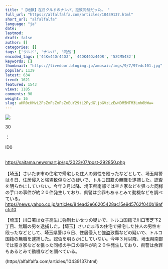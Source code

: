 ```yaml
---
title: "【地獄】在日クルドのナンパ、拉致同然だった。 "
full_url: "https://alfalfalfa.com/articles/10439137.html"
short_url: "alfalfalfa"
language: "ja"
date: 
lastmod: 
draft: false
author: []
categories: []
tags: ['クルド', 'ナンパ', '同然']
encoded_tags: ['44Kv44Or44OJ', '44OK44Oz44OR', '5ZCM54S2']
keywords: []
thumbnail: "https://livedoor.blogimg.jp/amosaic/imgs/9/7/97edc101.jpg"
popular: 1139
latest: 634
trend: 1621
featured: 1543
views: 1185
comments: 90
weight: 16
slug: aHR0cHMvL2FsZmFsZmFsZmEuY29tL2FydGljbGVzLzEwNDM5MTM3Lmh0bWw=
---
```


![](https://livedoor.blogimg.jp/amosaic/imgs/9/7/97edc101.jpg)

<div><p class='res_info'><p class='res_num'>30</p>：<p class='res_name'></p><p class='res_matome'><p class='res_id'>ID0</p></p></p><br> <a href='https//saitama.newsmart.jp/sp/2023/07/post-292850.php' target='_blank' rel='nofollow'>https//saitama.newsmart.jp/sp/2023/07/post-292850.php</a><br> <br> 【埼玉】さいたま市の住宅で帰宅した住人の男性を殴ったなどとして、埼玉県警は６日、住居侵入と強盗致傷などの疑いで、トルコ国籍の無職を逮捕した。認否を明らかにしていない。今年３月以降、埼玉県南部では空き家などを狙った同様の手口の事件が約２０件発生しており、県警は余罪もあるとみて動機などを調べている。<br> <a href='https//news.yahoo.co.jp/articles/84ead3e66205428ac15e9d5762f040b19afcfc10' target='_blank' rel='nofollow'>https//news.yahoo.co.jp/articles/84ead3e66205428ac15e9d5762f040b19afcfc10</a><p>【埼玉】川口署は女子高生に強制わいせつの疑いで、トルコ国籍で川口市芝下2丁目、無職の男を逮捕した。【埼玉】さいたま市の住宅で帰宅した住人の男性を殴ったなどとして、埼玉県警は６日、住居侵入と強盗致傷などの疑いで、トルコ国籍の無職を逮捕した。認否を明らかにしていない。今年３月以降、埼玉県南部では空き家などを狙った同様の手口の事件が約２０件発生しており、県警は余罪もあるとみて動機などを調べている。</p></div>

(https//alfalfalfa.com/articles/10439137.html)
